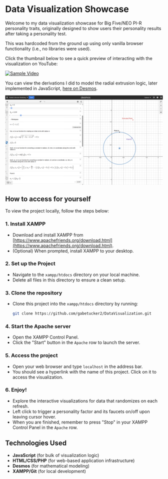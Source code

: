 ﻿# Data Visualization Showcase

Welcome to my data visualization showcase for Big Five/NEO PI-R personality traits, originally designed to show users their personality results after taking a personality test.

This was hardcoded from the ground up using only vanilla browser functionality (i.e., no libraries were used).

Click the thumbnail below to see a quick preview of interacting with the visualization on YouTube:

[![Sample Video](https://img.youtube.com/vi/xWzYo05ajMA/maxresdefault.jpg)](https://www.youtube.com/watch?v=xWzYo05ajMA)

You can view the derivations I did to model the radial extrusion logic, later implemented in JavaScript, [here on Desmos](https://www.desmos.com/calculator/qxulnwzrwc).

<img src="Images/modelingSnapshot.png" width="800" />

## How to access for yourself

To view the project locally, follow the steps below:

### 1. **Install XAMPP**
   - Download and install XAMPP from [https://www.apachefriends.org/download.html](https://www.apachefriends.org/download.html).
   - (Optional) When prompted, install XAMPP to your desktop.

### 2. **Set up the Project**
   - Navigate to the `xampp/htdocs` directory on your local machine.
   - Delete all files in this directory to ensure a clean setup.

### 3. **Clone the repository**
   - Clone this project into the `xampp/htdocs` directory by running:
     ```bash
     git clone https://github.com/gabetucker2/DataVisualization.git
     ```

### 4. **Start the Apache server**
   - Open the XAMPP Control Panel.
   - Click the "Start" button in the `Apache` row to launch the server.

### 5. **Access the project**
   - Open your web browser and type `localhost` in the address bar.
   - You should see a hyperlink with the name of this project. Click on it to access the visualization.

### 6. **Enjoy!**
   - Explore the interactive visualizations for data that randomizes on each refresh.
   - Left click to trigger a personality factor and its faucets on/off upon leaving cursor hover.
   - When you are finished, remember to press "Stop" in your XAMPP Control Panel in the `Apache` row.

## Technologies Used

- **JavaScript** (for bulk of visualization logic)
- **HTML/CSS/PHP** (for web-based application infrastructure)
- **Desmos** (for mathematical modeling)
- **XAMPP/Git** (for local development)
